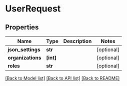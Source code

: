 # UserRequest


## Properties
Name | Type | Description | Notes
------------ | ------------- | ------------- | -------------
**json_settings** | **str** |  | [optional] 
**organizations** | **[int]** |  | [optional] 
**roles** | **str** |  | [optional] 

[[Back to Model list]](../README.md#documentation-for-models) [[Back to API list]](../README.md#documentation-for-api-endpoints) [[Back to README]](../README.md)


